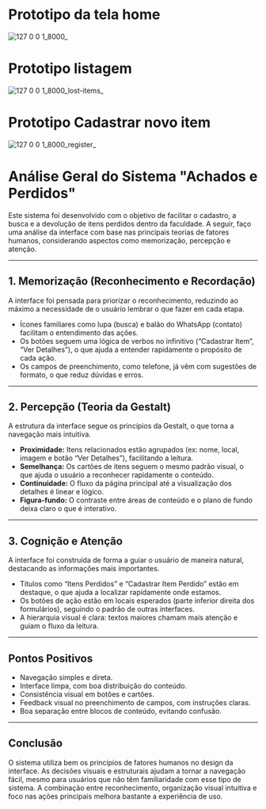 # Prototipo da tela home
![127 0 0 1_8000_](https://github.com/user-attachments/assets/681e3bf0-f338-44bd-91e0-d9d149cb4c30)

# Prototipo listagem
![127 0 0 1_8000_lost-items_](https://github.com/user-attachments/assets/ff5346ad-862c-4963-9d47-d932e23881db)

# Prototipo Cadastrar novo item
![127 0 0 1_8000_register_](https://github.com/user-attachments/assets/50f88290-b3c6-42bd-ba10-e8316d0359a7)

# Análise Geral do Sistema "Achados e Perdidos"

Este sistema foi desenvolvido com o objetivo de facilitar o cadastro, a busca e a devolução de itens perdidos dentro da faculdade. A seguir, faço uma análise da interface com base nas principais teorias de fatores humanos, considerando aspectos como memorização, percepção e atenção.

---

## 1. Memorização (Reconhecimento e Recordação)

A interface foi pensada para priorizar o reconhecimento, reduzindo ao máximo a necessidade de o usuário lembrar o que fazer em cada etapa.

- Ícones familiares como lupa (busca) e balão do WhatsApp (contato) facilitam o entendimento das ações.
- Os botões seguem uma lógica de verbos no infinitivo (“Cadastrar Item”, “Ver Detalhes”), o que ajuda a entender rapidamente o propósito de cada ação.
- Os campos de preenchimento, como telefone, já vêm com sugestões de formato, o que reduz dúvidas e erros.

---

## 2. Percepção (Teoria da Gestalt)

A estrutura da interface segue os princípios da Gestalt, o que torna a navegação mais intuitiva.

- **Proximidade:** Itens relacionados estão agrupados (ex: nome, local, imagem e botão “Ver Detalhes”), facilitando a leitura.
- **Semelhança:** Os cartões de itens seguem o mesmo padrão visual, o que ajuda o usuário a reconhecer rapidamente o conteúdo.
- **Continuidade:** O fluxo da página principal até a visualização dos detalhes é linear e lógico.
- **Figura-fundo:** O contraste entre áreas de conteúdo e o plano de fundo deixa claro o que é interativo.

---

## 3. Cognição e Atenção

A interface foi construída de forma a guiar o usuário de maneira natural, destacando as informações mais importantes.

- Títulos como “Itens Perdidos” e “Cadastrar Item Perdido” estão em destaque, o que ajuda a localizar rapidamente onde estamos.
- Os botões de ação estão em locais esperados (parte inferior direita dos formulários), seguindo o padrão de outras interfaces.
- A hierarquia visual é clara: textos maiores chamam mais atenção e guiam o fluxo da leitura.

---

## Pontos Positivos

- Navegação simples e direta.
- Interface limpa, com boa distribuição do conteúdo.
- Consistência visual em botões e cartões.
- Feedback visual no preenchimento de campos, com instruções claras.
- Boa separação entre blocos de conteúdo, evitando confusão.

---

## Conclusão

O sistema utiliza bem os princípios de fatores humanos no design da interface. As decisões visuais e estruturais ajudam a tornar a navegação fácil, mesmo para usuários que não têm familiaridade com esse tipo de sistema. A combinação entre reconhecimento, organização visual intuitiva e foco nas ações principais melhora bastante a experiência de uso.
